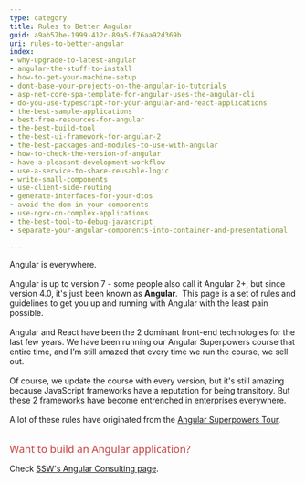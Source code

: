 ```yaml
---
type: category
title: Rules to Better Angular
guid: a9ab57be-1999-412c-89a5-f76aa92d369b
uri: rules-to-better-angular
index:
- why-upgrade-to-latest-angular
- angular-the-stuff-to-install
- how-to-get-your-machine-setup
- dont-base-your-projects-on-the-angular-io-tutorials
- asp-net-core-spa-template-for-angular-uses-the-angular-cli
- do-you-use-typescript-for-your-angular-and-react-applications
- the-best-sample-applications
- best-free-resources-for-angular
- the-best-build-tool
- the-best-ui-framework-for-angular-2
- the-best-packages-and-modules-to-use-with-angular
- how-to-check-the-version-of-angular
- have-a-pleasant-development-workflow
- use-a-service-to-share-reusable-logic
- write-small-components
- use-client-side-routing
- generate-interfaces-for-your-dtos
- avoid-the-dom-in-your-components
- use-ngrx-on-complex-applications
- the-best-tool-to-debug-javascript
- separate-your-angular-components-into-container-and-presentational

---
```

<div>​​​​​Angular is everywhere.<br><br></div>Angular is up to version 7 - some people also call it Angular&#160;2+, but since version 4.0, it's just been known as <strong>Angular</strong>.&#160; This page is a set of rules and guidelines to get you up and running with Angular with the least pain possible. <br><br>Angular and React have been the 2 dominant front-end technologies for the last few years. We have been running our Angular Superpowers course that entire time, and I’m still amazed that every time we run the course, we sell out.&#160;<br><br>Of course, we update the course with every version, but it's still amazing because JavaScript frameworks have a reputation for being transitory. But these 2 frameworks&#160;have become entrenched in enterprises everywhere.<div><br></div><div>A lot of these rules have originated from the <a href="https&#58;//www.ssw.com.au/ssw/Events/Training/Angular-Superpowers-Tour.aspx">Angular Superpowers Tour​</a>.<br><br><p><span style="color&#58;#cc4141;font-family&#58;&quot;segoe ui&quot;, &quot;trebuchet ms&quot;, tahoma, arial, verdana, sans-serif;font-size&#58;18px;">Want&#160;to build an Angular application?&#160;</span><br></p><p>Check <a href="https&#58;//www.ssw.com.au/ssw/Consulting/Angular.aspx">SSW's Angular Consulting page</a>.<br></p></div>


